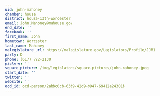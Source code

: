```yaml
---
uid: john-mahoney
chamber: house
district: house-13th-worcester
email: John.Mahoney@mahouse.gov
end_date: ''
facebook: ''
first_name: John
hometown: Worcester
last_name: Mahoney
malegislature_url: https://malegislature.gov/Legislators/Profile/JJM1
party: D
phone: (617) 722-2130
picture: ''
square_picture: /img/legislators/square-pictures/john-mahoney.jpeg
start_date: ''
twitter: ''
website: ''
ocd_id: ocd-person/2abbc0cb-6339-42d9-9947-69412a24301b
---
```

